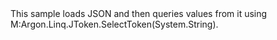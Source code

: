 <?xml version="1.0" encoding="utf-8"?>
<topic id="QueryJsonSelectToken" revisionNumber="1">
  <developerConceptualDocument xmlns="http://ddue.schemas.microsoft.com/authoring/2003/5" xmlns:xlink="http://www.w3.org/1999/xlink">
    <introduction>
      <para>This sample loads JSON and then queries values from it using <codeEntityReference>M:Argon.Linq.JToken.SelectToken(System.String)</codeEntityReference>.</para>
    </introduction>
    <section>
      <title>Sample</title>
      <content>
        <code lang="cs" source="..\Src\Tests\Documentation\Samples\JsonPath\QueryJsonSelectToken.cs" region="Usage" title="Usage" />
      </content>
    </section>
  </developerConceptualDocument>
</topic>
